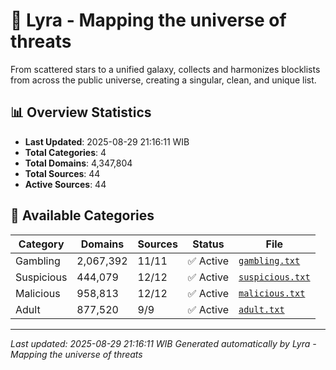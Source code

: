 # 🌌 Lyra - Mapping the universe of threats

From scattered stars to a unified galaxy, collects and harmonizes blocklists from across the public universe, creating a singular, clean, and unique list.

## 📊 Overview Statistics

- **Last Updated**: 2025-08-29 21:16:11 WIB
- **Total Categories**: 4
- **Total Domains**: 4,347,804
- **Total Sources**: 44
- **Active Sources**: 44

## 📂 Available Categories

| Category | Domains | Sources | Status | File |
|----------|---------|---------|--------|------|
| Gambling | 2,067,392 | 11/11 | ✅ Active | [`gambling.txt`](blocklist/gambling.txt) |
| Suspicious | 444,079 | 12/12 | ✅ Active | [`suspicious.txt`](blocklist/suspicious.txt) |
| Malicious | 958,813 | 12/12 | ✅ Active | [`malicious.txt`](blocklist/malicious.txt) |
| Adult | 877,520 | 9/9 | ✅ Active | [`adult.txt`](blocklist/adult.txt) |


---

*Last updated: 2025-08-29 21:16:11 WIB*
*Generated automatically by Lyra - Mapping the universe of threats*
